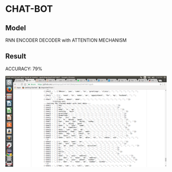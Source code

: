 # CHAT-BOT
## Model

RNN ENCODER DECODER with ATTENTION MECHANISM

## Result

ACCURACY:  79%

![Screenshot for test results of chatbot](test_chatbot.png)

